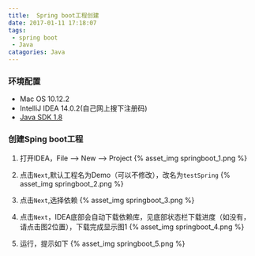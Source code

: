 ```yaml
---
title:  Spring boot工程创建
date: 2017-01-11 17:18:07
tags: 
 - spring boot
 - Java
catagories: Java
---
```


### 环境配置

 - Mac OS 10.12.2
 - IntelliJ IDEA 14.0.2(自己网上搜下注册码)
 - [Java SDK 1.8](http://www.oracle.com/technetwork/java/javase/downloads/jdk8-downloads-2133151.html)

### 创建Sping boot工程

 1. 打开IDEA，File --> New --> Project
 {% asset_img springboot_1.png %}

 2. 点击`Next`,默认工程名为Demo（可以不修改），改名为`testSpring`
{% asset_img springboot_2.png %}

 3. 点击`Next`,选择依赖 
 {% asset_img springboot_3.png %}
 
 4. 点击`Next`，IDEA底部会自动下载依赖库，见底部状态栏下载进度（如没有，请点击图2位置），下载完成显示图1
 {% asset_img springboot_4.png %}
 
 5. 运行，提示如下
{% asset_img springboot_5.png %}
